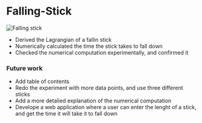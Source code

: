 # Falling-Stick

![Falling stick](https://github.com/josifovskid/Computational-Physics/blob/main/Falling-Stick/falling_stick.png)

- Derived the Lagrangian of a fallin stick
- Numerically calculated the time the stick takes to fall down
- Checked the numerical computation experimentally, and confirmed it

### Future work
- Add table of contents
- Redo the experiment with more data points, and use three different sticks
- Add a more detalied explanation of the numerical computation
- Develope a web application where a user can enter the lenght of a stick, and get the time it will take it to fall down
